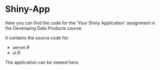 Shiny-App
=========

Here you can find the code for the 'Your Shiny Application' assignment in 
the Developing Data Products course.

It contains the source code for: 

- server.R
- ui.R

The application can be viewed here.